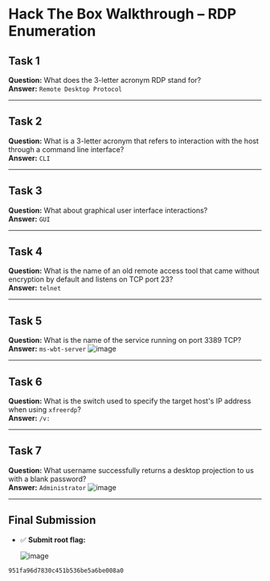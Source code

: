 # Hack The Box Walkthrough – RDP Enumeration

## Task 1  
**Question:** What does the 3-letter acronym RDP stand for?  
**Answer:** `Remote Desktop Protocol`

---

## Task 2  
**Question:** What is a 3-letter acronym that refers to interaction with the host through a command line interface?  
**Answer:** `CLI`

---

## Task 3  
**Question:** What about graphical user interface interactions?  
**Answer:** `GUI`

---

## Task 4  
**Question:** What is the name of an old remote access tool that came without encryption by default and listens on TCP port 23?  
**Answer:** `telnet`

---

## Task 5  
**Question:** What is the name of the service running on port 3389 TCP?  
**Answer:** `ms-wbt-server`
![image](https://github.com/user-attachments/assets/6da54945-5c64-45d8-8458-cd19792b05b9)

---

## Task 6  
**Question:** What is the switch used to specify the target host's IP address when using `xfreerdp`?  
**Answer:** `/v:`

---

## Task 7  
**Question:** What username successfully returns a desktop projection to us with a blank password?  
**Answer:** `Administrator`
![image](https://github.com/user-attachments/assets/65dc2aa0-5c66-4540-bf1c-f1d249b6fb10)

---

## Final Submission  
- ✅ **Submit root flag:**

  ![image](https://github.com/user-attachments/assets/5d33966a-9919-436e-bbc7-365a00e3948b)

`951fa96d7830c451b536be5a6be008a0`
